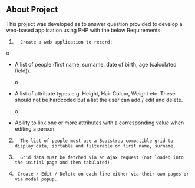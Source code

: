 

## About Project

This project was developed as to answer question provided to develop a web-based application using PHP with the below Requirements:

1.       Create a web application to record:

o  <ul><li> A list of people (first name, surname, date of birth, age (calculated field)).</li>

o  <li> A list of attribute types e.g. Height, Hair Colour, Weight etc.  These should not be hardcoded but a list the user can add / edit and delete.</li>

o   <li>Ability to link one or more attributes with a corresponding value when editing a person.</li></ul>

2.       The list of people must use a Bootstrap compatible grid to display data, sortable and filterable on first name, surname.

3.       Grid data must be fetched via an Ajax request (not loaded into the initial page and then tabulated).

4.      Create / Edit / Delete on each line either via their own pages or via modal popup.


